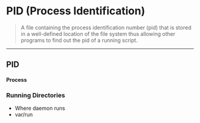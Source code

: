 # PID (Process Identification)
> A file containing the process identification number (pid) that is stored in a well-defined location of the file system
> thus allowing other programs to find out the pid of a running script.

<hr>

## PID

#### Process 

### Running Directories 
* Where daemon runs 
* var/run
